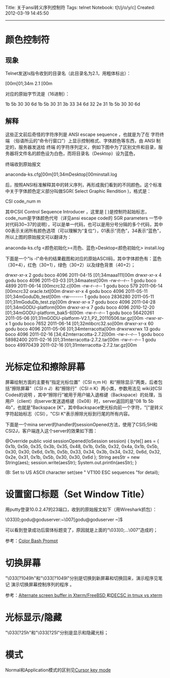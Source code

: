 Title: 关于ansi转义序列控制符
Tags: telnet
Notebook: t[t/j/o/y/c]
Created: 2012-03-19 14:45:50

------

# 颜色控制符

 

## 现象 
Telnet发送ls指令收到的目录名（此目录名为2.1，用粗体标出）：

 <ESC>[00m<ESC>[01;34m 2.1 <ESC>[00m 

对应的原始字节流是（16进制）：

 1b 5b 30 30 6d 1b 5b 30 31 3b 33 34 6d 32 2e 31 1b 5b 30 30 6d 

 

## 解释 
这些正文前后奇怪的字符序列是 ANSI escape sequence ，也就是为了在 字符终端 （俗语所云的“命令行窗口”）上显示控制格式、字体颜色等东西，由 ANSI 制定的，服务器发送给 终端 的字符序列定义，例如下图中为了区别文件和目录，服务器将文件名的颜色设为白色，而将目录名（Desktop）设为蓝色，

 

 终端收到原始报文 

 anaconda-ks.cfg<SPACE><SPACE><ESC>[00m<ESC>[01;34mDesktop<ESC>[00m<SPACE><SPACE>install.log 

后，按照ANSI标准解释其中的转义序列，再形成我们看到的不同颜色。这个标准中关于字体颜色定义部分叫做SGR( Select Graphic Rendition )，格式是：

 CSI code_num m 

其中CSI( Control Sequence Introducer ，这里是 <ESC>[ )是控制符起始标志，code_num是字体颜色代号（详见ansi escape code的 SGR parameters 一节中对代码30~37的说明），可以是单一代码，也可以是用分号分隔的多个代码，其中00表示关闭所有颜色选项（可以理解为“复位”），01表示“亮色”，34表示“蓝色”，所以上图的原始报文可以翻译为：

 anaconda-ks.cfg <颜色初始化><亮色、蓝色>Desktop<颜色初始化> install.log 

下面是一个"ls -l"命令的结果截图和对应的原始ASCII码，其中字体颜色有：蓝色（30+4），红色（30+1），绿色（30+2）以及绿色背景（40+2）；

 

 drwxr-xr-x 2 godu boco  4096 2011-04-15 <ESC>[01;34maaa111<ESC>[00m 
drwxr-xr-x 4 godu boco  4096 2011-03-03 <ESC>[01;34maatest<ESC>[00m 
-rw-r--r-- 1 godu boco  4899 2011-06-14 <ESC>[00mcrc32.c<ESC>[00m 
-rw-r--r-- 1 godu boco  579 2011-06-14 <ESC>[00mcrc32 oracle.txt<ESC>[00m 
drwxr-xr-x 4 godu boco  4096 2011-05-11 <ESC>[01;34mGoduDb_test<ESC>[00m 
-rw------- 1 godu boco 2836280 2011-05-11 <ESC>[01;31mGoduDb_test.zip<ESC>[00m 
drwxr-xr-x 7 godu boco  4096 2011-04-28 <ESC>[01;34mGODU-platform<ESC>[00m 
drwxr-xr-x 7 godu boco  4096 2010-12-20 <ESC>[01;34mGODU-platform_bak5-6<ESC>[00m 
-rw-r--r-- 1 godu boco 56420261 2011-05-06 <ESC>[01;31mGODU-platform-V2.1_P2_20110506.tar.gz<ESC>[00m 
-rwxr-xr-x 1 godu boco  7652 2011-06-14 <ESC>[01;32mlibcrc32.so<ESC>[00m 
drwxr-xr-x 60 godu boco  4096 2011-05-06 <ESC>[01;34mterracotta<ESC>[00m 
drwxrwxrwx 13 godu boco  4096 2011-02-16 <ESC>[34;42mterracotta-2.7.2<ESC>[00m 
-rw-r--r-- 1 godu boco 58982400 2011-02-16 <ESC>[01;31mterracotta-2.7.2.tar<ESC>[00m 
-rw-r--r-- 1 godu boco 49970439 2011-02-16 <ESC>[01;31mterracotta-2.7.2.tar.gz<ESC>[00m 

 

 

# 光标定位和擦除屏幕

 
屏幕绘制方面的主要有“指定光标位置”（CSI n;m H）和“擦除显示”两类，后者包括“擦除屏幕”（CSI n J）和“擦除行”（CSI n K）两小类，参数用法见 wiki对CSI Codes的说明 ，其中“擦除行”被用于用户输入退格键（Backspace）的处理，当用户（client）向server发送退格键（0x08）时，server返回的是"08 1b 5b 4b"，也就是"Backspace <ESC>[K"，其中Backspace使光标向前一个字符，"<ESC>["是转义字符起始标志（CSI），"CSI K"表示擦除光标到行尾的所有内容。

下面是一个mina server的handler的sessionOpened方法，使用了CSI5;5H和CSI2J，客户端连入这个server的效果如下图：

  @Override 
 public void sessionOpened(IoSession session) { 
  byte[] aes = { 0x1b, 0x5b, 0x35, 0x3b, 0x35, 0x48, 0x1b, 0x5b, 0x32, 
   0x4a, 0x1b, 0x5b, 0x30, 0x30, 0x6d, 0x1b, 0x5b, 0x33, 0x34, 
   0x3b, 0x34, 0x32, 0x6d, 0x32, 0x2e, 0x31, 0x1b, 0x5b, 0x30, 
   0x30, 0x6d }; 
  String aesStr = new String(aes); 
  session.write(aesStr); 
  System.out.println(aesStr); 
 } 

 

<ESC>(B: Set to US ASCII character set(see " VT100 ESC sequences "for detail); 
# 设置窗口标题（Set Window Title）



 

用putty登录10.0.2.47的23端口，收到的原始报文如下（用Wireshark抓包）：

\033]0;godu@goduserver:~\007[godu@goduserver ~]$ 

 

可以看到登录成功后窗体标题变了，原因就是上面的“\033]0;...\007”造成的；

参考：[Color Bash Prompt]( https://wiki.archlinux.org/index.php/Color_Bash_Prompt )

 

 

# 切换屏幕

"\033[?1049h"和"\033[?1049l"分别是切换到新屏幕和切换回来，演示程序见笔记 演示切换屏幕控制序列的程序 。

参考：[Alternate screen buffer in Xterm/FreeBSD ]( https://groups.google.com/forum/?fromgroups=#!topic/vim_use/8NorwlYFHVQ )和[DECSC in tmux vs xterm]( http://www.digipedia.pl/usenet/thread/16656/2297/ )

 

 

# 光标显示/隐藏

"\033[?25h"和"\033[?25l"分别是显示和隐藏光标；


 

# 模式

Normal和Application模式的区别见[Cursor key mode]( http://ttssh2.sourceforge.jp/manual/en/usage/tips/appkeypad.html )